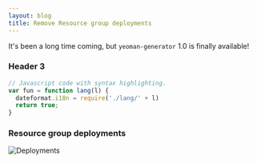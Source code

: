 ```yaml
---
layout: blog
title: Remove Resource group deployments
---
```


It's been a long time coming, but `yeoman-generator` 1.0 is finally available!

### Header 3

```js
// Javascript code with syntax highlighting.
var fun = function lang(l) {
  dateformat.i18n = require('./lang/' + l)
  return true;
}
```

### Resource group deployments
![Deployments](https://clouddna-au.github.io/assets/images/blog/2019-11-09/deployments.jpg)
